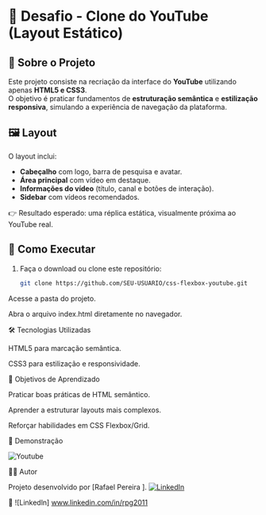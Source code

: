 # 🎯 Desafio - Clone do YouTube (Layout Estático)

## 📌 Sobre o Projeto
Este projeto consiste na recriação da interface do **YouTube** utilizando apenas **HTML5 e CSS3**.  
O objetivo é praticar fundamentos de **estruturação semântica** e **estilização responsiva**, simulando a experiência de navegação da plataforma.

## 🖼️ Layout
O layout inclui:
- **Cabeçalho** com logo, barra de pesquisa e avatar.  
- **Área principal** com vídeo em destaque.  
- **Informações do vídeo** (título, canal e botões de interação).  
- **Sidebar** com vídeos recomendados.  

👉 Resultado esperado: uma réplica estática, visualmente próxima ao YouTube real.

## 🚀 Como Executar
1. Faça o download ou clone este repositório:
   ```bash
   git clone https://github.com/SEU-USUARIO/css-flexbox-youtube.git

Acesse a pasta do projeto.

Abra o arquivo index.html diretamente no navegador.

🛠️ Tecnologias Utilizadas

HTML5 para marcação semântica.

CSS3 para estilização e responsividade.

🎯 Objetivos de Aprendizado

Praticar boas práticas de HTML semântico.

Aprender a estruturar layouts mais complexos.

Reforçar habilidades em CSS Flexbox/Grid.

📸 Demonstração

![Youtube](assets/image/fotoprojeto.jpg)

👩‍💻 Autor

Projeto desenvolvido por [Rafael Pereira ].
[![LinkedIn](https://img.shields.io/badge/LinkedIn-Perfil-blue?style=for-the-badge&logo=linkedin)](www.linkedin.com/in/rpg2011/)

🔗 ![Linkedln] www.linkedin.com/in/rpg2011

